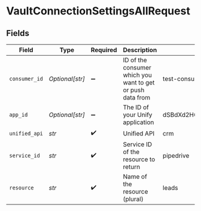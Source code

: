 # VaultConnectionSettingsAllRequest


## Fields

| Field                                                      | Type                                                       | Required                                                   | Description                                                | Example                                                    |
| ---------------------------------------------------------- | ---------------------------------------------------------- | ---------------------------------------------------------- | ---------------------------------------------------------- | ---------------------------------------------------------- |
| `consumer_id`                                              | *Optional[str]*                                            | :heavy_minus_sign:                                         | ID of the consumer which you want to get or push data from | test-consumer                                              |
| `app_id`                                                   | *Optional[str]*                                            | :heavy_minus_sign:                                         | The ID of your Unify application                           | dSBdXd2H6Mqwfg0atXHXYcysLJE9qyn1VwBtXHX                    |
| `unified_api`                                              | *str*                                                      | :heavy_check_mark:                                         | Unified API                                                | crm                                                        |
| `service_id`                                               | *str*                                                      | :heavy_check_mark:                                         | Service ID of the resource to return                       | pipedrive                                                  |
| `resource`                                                 | *str*                                                      | :heavy_check_mark:                                         | Name of the resource (plural)                              | leads                                                      |